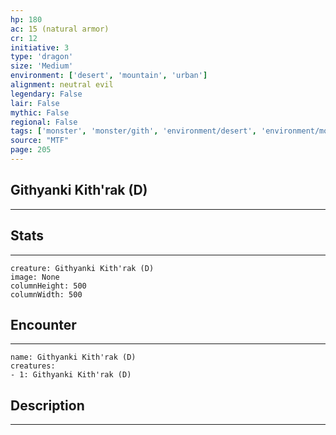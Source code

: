 ```yaml
---
hp: 180
ac: 15 (natural armor)
cr: 12
initiative: 3
type: 'dragon'    
size: 'Medium'
environment: ['desert', 'mountain', 'urban']
alignment: neutral evil
legendary: False
lair: False
mythic: False
regional: False
tags: ['monster', 'monster/gith', 'environment/desert', 'environment/mountain', 'environment/urban']
source: "MTF"
page: 205
---
```


## Githyanki Kith'rak (D)
---



## Stats
---

```statblock
creature: Githyanki Kith'rak (D)
image: None
columnHeight: 500
columnWidth: 500
```

## Encounter
---

```encounter-table
name: Githyanki Kith'rak (D)
creatures:
- 1: Githyanki Kith'rak (D)
```

## Description
---




